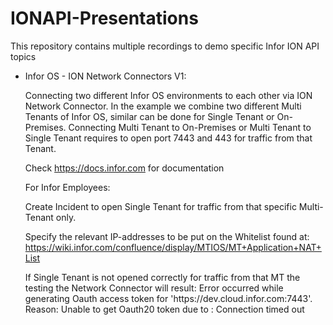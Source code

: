 # IONAPI-Presentations
This repository contains multiple recordings to demo specific Infor ION API topics

- Infor OS - ION Network Connectors V1: 
  
  Connecting two different Infor OS environments to each other via ION Network Connector.
  In the example we combine two different Multi Tenants of Infor OS, similar can be done for Single Tenant or On-Premises.
  Connecting Multi Tenant to On-Premises or Multi Tenant to Single Tenant requires to open port 7443 and 443 for traffic from that Tenant.
  
  Check https://docs.infor.com for documentation
  
  For Infor Employees:
    
    Create Incident to open Single Tenant for traffic from that specific Multi-Tenant only. 
    
    Specify the relevant IP-addresses to be put on the Whitelist found at: https://wiki.infor.com/confluence/display/MTIOS/MT+Application+NAT+List 
    
    If Single Tenant is not opened correctly for traffic from that MT the testing the Network Connector will result: Error occurred while generating Oauth access token for 'https://<customer>dev.cloud.infor.com:7443'. Reason: Unable to get Oauth20 token due to : Connection timed out
